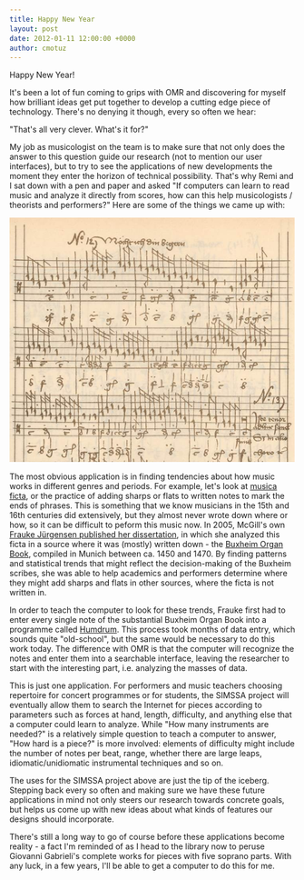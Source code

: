 ```yaml
---
title: Happy New Year
layout: post
date: 2012-01-11 12:00:00 +0000
author: cmotuz
---
```


Happy New Year!

It's been a lot of fun coming to grips with OMR and  discovering for myself how brilliant ideas get put together to develop a cutting edge piece of technology. There's no denying it though, every so often we hear:

"That's all very clever. What's it for?"

My job as musicologist on the team is to make sure that not only does the answer to this question guide our research (not to mention our user interfaces), but to try to see the applications of new developments the moment they enter the horizon of technical possibility. That's why Remi and I sat down with a pen and paper and asked "If computers can learn to read music and analyze it directly from scores, how can this help musicologists / theorists and performers?" Here are some of the things we came up with:

![](/assets/img/Bit_of_Buxheim_0.png)

The most obvious application is in finding tendencies about how music works in different genres and periods. For example, let's look at [musica ficta](http://en.wikipedia.org/wiki/Musica_ficta), or the practice of adding sharps or flats to written notes to mark the ends of phrases. This is something that we know musicians in the 15th and 16th centuries did extensively, but they almost never wrote down where or how, so it can be difficult to peform this music now. In 2005, McGill's own [Frauke Jürgensen published her dissertation](http://digitool.library.mcgill.ca/R/-?func=dbin-jump-full&object_id=85921&silo_library=GEN01), in which she analyzed this ficta in a source where it was (mostly) written down - the [Buxheim Organ Book](http://daten.digitale-sammlungen.de/0004/bsb00045513/images/index.html?fip=193.174.98.30&id=00045513&seite=17), compiled in Munich between ca. 1450 and 1470. By finding patterns and statistical trends that might reflect the decision-making of the Buxheim scribes, she was able to help academics and performers determine where they might add sharps and flats in other sources, where the ficta is not written in.

In order to teach the computer to look for these trends, Frauke first had to enter every single note of the substantial Buxheim Organ Book into a programme called [Humdrum](http://www.humdrum.org/). This process took months of data entry, which sounds quite "old-school", but the same would be necessary to do this work today. The difference with OMR is that the computer will recognize the notes and enter them into a searchable interface, leaving the researcher to start with the interesting part, i.e. analyzing the masses of data.

This is just one application. For performers and music teachers choosing repertoire for concert programmes or for students, the SIMSSA project will eventually allow them to search the Internet for pieces according to parameters such as forces at hand, length, difficulty, and anything else that a computer could learn to analyze. While "How many instruments are needed?" is a relatively simple question to teach a computer to answer, "How hard is a piece?" is more involved: elements of difficulty might include the number of notes per beat, range, whether there are large leaps, idiomatic/unidiomatic instrumental techniques and so on.

The uses for the SIMSSA project above are just the tip of the iceberg. Stepping back every so often and making sure we have these future applications in mind not only steers our research towards concrete goals, but helps us come up with new ideas about what kinds of features our designs should incorporate.

There's still a long way to go of course before these applications become reality - a fact I'm reminded of as I head to the library now to peruse Giovanni Gabrieli's complete works for pieces with five soprano parts. With any luck, in a few years, I'll be able to get a computer to do this for me.
